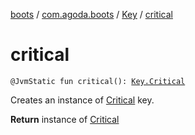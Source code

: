 [boots](../../index.md) / [com.agoda.boots](../index.md) / [Key](index.md) / [critical](./critical.md)

# critical

`@JvmStatic fun critical(): `[`Key.Critical`](-critical/index.md)

Creates an instance of [Critical](-critical/index.md) key.

**Return**
instance of [Critical](-critical/index.md)

